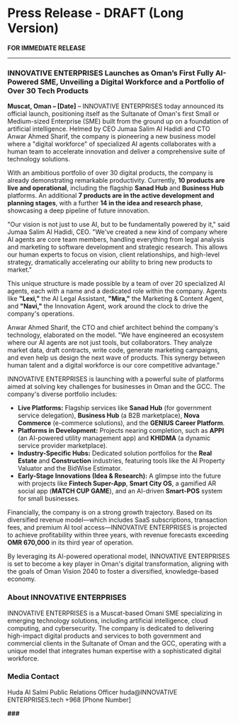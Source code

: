 # Press Release - DRAFT (Long Version)

**FOR IMMEDIATE RELEASE**

---

### **INNOVATIVE ENTERPRISES Launches as Oman’s First Fully AI-Powered SME, Unveiling a Digital Workforce and a Portfolio of Over 30 Tech Products**

**Muscat, Oman – [Date]** – INNOVATIVE ENTERPRISES today announced its official launch, positioning itself as the Sultanate of Oman's first Small or Medium-sized Enterprise (SME) built from the ground up on a foundation of artificial intelligence. Helmed by CEO Jumaa Salim Al Hadidi and CTO Anwar Ahmed Sharif, the company is pioneering a new business model where a "digital workforce" of specialized AI agents collaborates with a human team to accelerate innovation and deliver a comprehensive suite of technology solutions.

With an ambitious portfolio of over 30 digital products, the company is already demonstrating remarkable productivity. Currently, **10 products are live and operational**, including the flagship **Sanad Hub** and **Business Hub** platforms. An additional **7 products are in the active development and planning stages**, with a further **14 in the idea and research phase**, showcasing a deep pipeline of future innovation.

"Our vision is not just to use AI, but to be fundamentally powered by it," said Jumaa Salim Al Hadidi, CEO. "We've created a new kind of company where AI agents are core team members, handling everything from legal analysis and marketing to software development and strategic research. This allows our human experts to focus on vision, client relationships, and high-level strategy, dramatically accelerating our ability to bring new products to market."

This unique structure is made possible by a team of over 20 specialized AI agents, each with a name and a dedicated role within the company. Agents like **"Lexi,"** the AI Legal Assistant, **"Mira,"** the Marketing & Content Agent, and **"Navi,"** the Innovation Agent, work around the clock to drive the company's operations.

Anwar Ahmed Sharif, the CTO and chief architect behind the company's technology, elaborated on the model. "We have engineered an ecosystem where our AI agents are not just tools, but collaborators. They analyze market data, draft contracts, write code, generate marketing campaigns, and even help us design the next wave of products. This synergy between human talent and a digital workforce is our core competitive advantage."

INNOVATIVE ENTERPRISES is launching with a powerful suite of platforms aimed at solving key challenges for businesses in Oman and the GCC. The company's diverse portfolio includes:

-   **Live Platforms:** Flagship services like **Sanad Hub** (for government service delegation), **Business Hub** (a B2B marketplace), **Nova Commerce** (e-commerce solutions), and the **GENIUS Career Platform**.
-   **Platforms in Development:** Projects nearing completion, such as **APPI** (an AI-powered utility management app) and **KHIDMA** (a dynamic service provider marketplace).
-   **Industry-Specific Hubs:** Dedicated solution portfolios for the **Real Estate** and **Construction** industries, featuring tools like the AI Property Valuator and the BidWise Estimator.
-   **Early-Stage Innovations (Idea & Research):** A glimpse into the future with projects like **Fintech Super-App**, **Smart City OS**, a gamified AR social app (**MATCH CUP GAME**), and an AI-driven **Smart-POS** system for small businesses.

Financially, the company is on a strong growth trajectory. Based on its diversified revenue model—which includes SaaS subscriptions, transaction fees, and premium AI tool access—INNOVATIVE ENTERPRISES is projected to achieve profitability within three years, with revenue forecasts exceeding **OMR 670,000** in its third year of operation.

By leveraging its AI-powered operational model, INNOVATIVE ENTERPRISES is set to become a key player in Oman's digital transformation, aligning with the goals of Oman Vision 2040 to foster a diversified, knowledge-based economy.

### **About INNOVATIVE ENTERPRISES**
INNOVATIVE ENTERPRISES is a Muscat-based Omani SME specializing in emerging technology solutions, including artificial intelligence, cloud computing, and cybersecurity. The company is dedicated to delivering high-impact digital products and services to both government and commercial clients in the Sultanate of Oman and the GCC, operating with a unique model that integrates human expertise with a sophisticated digital workforce.

### **Media Contact**
Huda Al Salmi
Public Relations Officer
huda@INNOVATIVE ENTERPRISES.tech
+968 [Phone Number]

**###**
